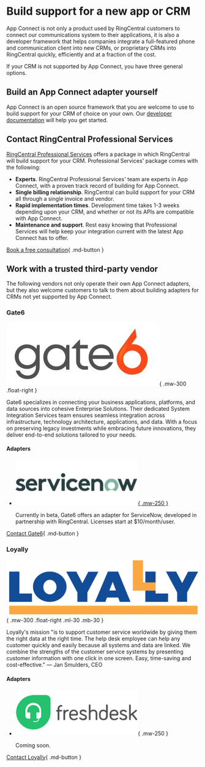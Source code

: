 # Build support for a new app or CRM

App Connect is not only a product used by RingCentral customers to connect our communications system to their applications, it is also a developer framework that helps companies integrate a full-featured phone and communication client into new CRMs, or proprietary CRMs into RingCentral quickly, efficiently and at a fraction of the cost. 

If your CRM is not supported by App Connect, you have three general options.

## Build an App Connect adapter yourself

App Connect is an open source framework that you are welcome to use to build support for your CRM of choice on your own. Our [developer documentation](developers/index.md) will help you get started. 

## Contact RingCentral Professional Services

[RingCentral Professional Services](https://www.ringcentral.com/solutions/professional-services.html) offers a package in which RingCentral will build support for your CRM. Professional Services' package comes with the following:

* **Experts**. RingCentral Professional Services' team are experts in App Connect, with a proven track record of building for App Connect. 
* **Single billing relationship**. RingCentral can build support for your CRM all through a single invoice and vendor.
* **Rapid implementation times**. Development time takes 1-3 weeks depending upon your CRM, and whether or not its APIs are compatible with App Connect. 
* **Maintenance and support**. Rest easy knowing that Professional Services will help keep your integration current with the latest App Connect has to offer.

[Book a free consultation](https://www.ringcentral.com/solutions/professional-services.html#form_professional-services){ .md-button }

## Work with a trusted third-party vendor

The following vendors not only operate their own App Connect adapters, but they also welcome customers to talk to them about building adapters for CRMs not yet supported by App Connect. 

### Gate6

![Gate6 Logo](img/vendor-gate6.png){ .mw-300 .float-right }

Gate6 specializes in connecting your business applications, platforms, and data sources into cohesive Enterprise Solutions. Their dedicated System Integration Services team ensures seamless integration across infrastructure, technology architecture, applications, and data. With a focus on preserving legacy investments while embracing future innovations, they deliver end-to-end solutions tailored to your needs.

#### Adapters

<div class="grid cards" markdown>

-    [![ServiceNow](img/crm-logo-servicenow.png){ .mw-250 }](https://www.ringcentral.com/apps/gate6)
     
     Currently in beta, Gate6 offers an adapter for ServiceNow, developed in partnership with RingCentral. Licenses start at $10/month/user. 

</div>

[Contact Gate6](https://www.gate6.com/contact-us/){ .md-button }

### Loyally

![Loyally Logo](img/loyally-logo.png){ .mw-300 .float-right .ml-30 .mb-30 }

Loyally's mission "is to support customer service worldwide by giving them the right data at the right time. The help desk employee can help any customer quickly and easily because all systems and data are linked. We combine the strengths of the customer service systems by presenting customer information with one click in one screen. Easy, time-saving and cost-effective." &mdash; Jan Smulders, CEO

#### Adapters

<div class="grid cards" markdown>

-    ![FreshDesk](img/crm-logo-freshdesk.png){ .mw-250 }
     
     Coming soon.

</div>

[Contact Loyally](https://loyally.eu/contact-us/){ .md-button }

